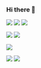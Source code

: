 ### Hi there 👋
<!-- Simple-icons 
  Space - %20
  Simple layout without icon
    ![](https://img.shields.io/badge/Editor%20-Visual%20Studio%20Code-red)
  Simple layout with icon
    ![](https://img.shields.io/static/v1?label=Editor&message=Visual%20Studio%20Code&color=red&style=flat&logo=visualstudiocode)
-->
<!-- Operative system -->
[](https://img.shields.io/static/v1?label=OS&message=Linux&color=important&style=flat&logo=linux)
![](https://img.shields.io/static/v1?label=OS&message=Windows&color=important&style=flat&logo=windows)
![](https://img.shields.io/static/v1?label=Code&message=Java&color=green&style=flat&logo=java)
![](https://img.shields.io/static/v1?label=Code&message=React&color=green&style=flat&logo=react)
<!-- Tools -->
![](https://img.shields.io/static/v1?label=Tools&message=MySQL&color=blue&style=flat&logo=mysql)
![](https://img.shields.io/static/v1?label=Tools&message=PostGreSQL&color=blue&style=flat&logo=postgresql)
<!-- Shell -->
![](https://img.shields.io/static/v1?label=Shell&message=Bash&color=yellowgreem&style=flat&logo=gnubash)
<!-- Editors -->
![](https://img.shields.io/static/v1?label=Editor&message=Intellij&color=red&style=flat&logo=intellijidea)
![](https://img.shields.io/static/v1?label=Editor&message=Visual%20Studio%20Code&color=red&style=flat&logo=visualstudiocode)

<!--
**luigi989/luigi989** is a ✨ _special_ ✨ repository because its `README.md` (this file) appears on your GitHub profile.

Here are some ideas to get you started:

- 🔭 I’m currently working on ...
- 🌱 I’m currently learning ...
- 👯 I’m looking to collaborate on ...
- 🤔 I’m looking for help with ...
- 💬 Ask me about ...
- 📫 How to reach me: ...
- 😄 Pronouns: ...
- ⚡ Fun fact: ...
-->
